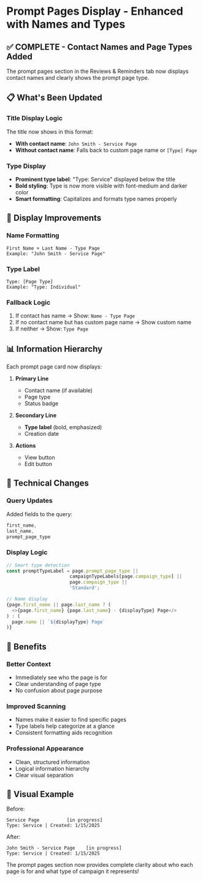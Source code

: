 # Prompt Pages Display - Enhanced with Names and Types

## ✅ COMPLETE - Contact Names and Page Types Added

The prompt pages section in the Reviews & Reminders tab now displays contact names and clearly shows the prompt page type.

## 📋 What's Been Updated

### **Title Display Logic**
The title now shows in this format:
- **With contact name**: `John Smith - Service Page`
- **Without contact name**: Falls back to custom page name or `[Type] Page`

### **Type Display**
- **Prominent type label**: "Type: Service" displayed below the title
- **Bold styling**: Type is now more visible with font-medium and darker color
- **Smart formatting**: Capitalizes and formats type names properly

## 🎨 Display Improvements

### **Name Formatting**
```
First Name + Last Name - Type Page
Example: "John Smith - Service Page"
```

### **Type Label**
```
Type: [Page Type]
Example: "Type: Individual"
```

### **Fallback Logic**
1. If contact has name → Show: `Name - Type Page`
2. If no contact name but has custom page name → Show custom name
3. If neither → Show: `Type Page`

## 📊 Information Hierarchy

Each prompt page card now displays:

1. **Primary Line**
   - Contact name (if available)
   - Page type
   - Status badge

2. **Secondary Line**
   - **Type label** (bold, emphasized)
   - Creation date

3. **Actions**
   - View button
   - Edit button

## 🔧 Technical Changes

### **Query Updates**
Added fields to the query:
```typescript
first_name,
last_name,
prompt_page_type
```

### **Display Logic**
```typescript
// Smart type detection
const promptTypeLabel = page.prompt_page_type || 
                       campaignTypeLabels[page.campaign_type] || 
                       page.campaign_type || 
                       'Standard';

// Name display
{page.first_name || page.last_name ? (
  <>{page.first_name} {page.last_name} - {displayType} Page</>
) : (
  page.name || `${displayType} Page`
)}
```

## 🎯 Benefits

### **Better Context**
- Immediately see who the page is for
- Clear understanding of page type
- No confusion about page purpose

### **Improved Scanning**
- Names make it easier to find specific pages
- Type labels help categorize at a glance
- Consistent formatting aids recognition

### **Professional Appearance**
- Clean, structured information
- Logical information hierarchy
- Clear visual separation

## 📍 Visual Example

Before:
```
Service Page          [in progress]
Type: Service | Created: 1/15/2025
```

After:
```
John Smith - Service Page    [in progress]
Type: Service | Created: 1/15/2025
```

The prompt pages section now provides complete clarity about who each page is for and what type of campaign it represents!